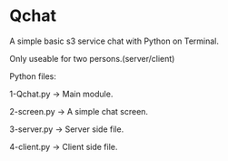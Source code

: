 # Qchat
A simple basic s3 service chat with Python on Terminal.

Only useable for two persons.(server/client)

Python files:

1-Qchat.py -> Main module.

2-screen.py -> A simple chat screen.

3-server.py -> Server side file.

4-client.py -> Client side file.
